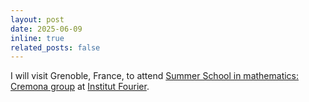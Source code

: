 ```yaml
---
layout: post
date: 2025-06-09
inline: true
related_posts: false
---
```


I will visit Grenoble, France, to attend [Summer School in mathematics: Cremona group](https://if-summer2025.sciencesconf.org/) at [Institut Fourier](https://www-fourier.ujf-grenoble.fr/?q=fr).
